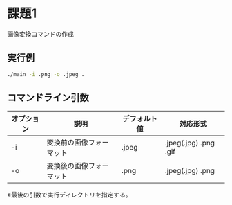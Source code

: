 # 課題1
画像変換コマンドの作成

## 実行例
```bash
./main -i .png -o .jpeg .
```

## コマンドライン引数

| オプション | 説明 | デフォルト値 | 対応形式 |
 | --- | --- | --- | --- |
| -i | 変換前の画像フォーマット | .jpeg | .jpeg(.jpg)  .png .gif|
| -o | 変換後の画像フォーマット | .png | .jpeg(.jpg) .png |

※最後の引数で実行ディレクトリを指定する。
